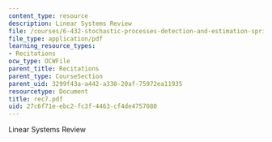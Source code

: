 ```yaml
---
content_type: resource
description: Linear Systems Review
file: /courses/6-432-stochastic-processes-detection-and-estimation-spring-2004/27c6f71eebc2fc3f4463cf4de4757080_rec7.pdf
file_type: application/pdf
learning_resource_types:
- Recitations
ocw_type: OCWFile
parent_title: Recitations
parent_type: CourseSection
parent_uid: 3299f43a-a442-a330-20af-75972ea11935
resourcetype: Document
title: rec7.pdf
uid: 27c6f71e-ebc2-fc3f-4463-cf4de4757080
---
```

Linear Systems Review

